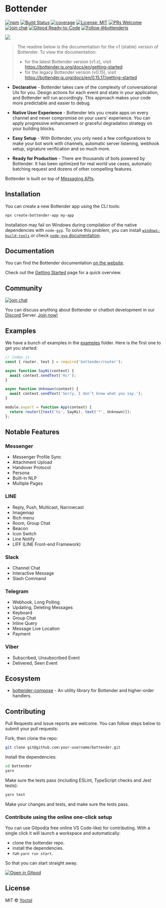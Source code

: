 # Bottender

[![npm](https://img.shields.io/npm/v/bottender.svg)](https://www.npmjs.com/package/bottender)
[![Build Status](https://github.com/Yoctol/bottender/workflows/Node.js%20CI/badge.svg)](https://github.com/Yoctol/bottender/actions?query=workflow%3ANode.js%20CI+branch%3Amaster)
[![coverage](https://codecov.io/gh/Yoctol/bottender/branch/master/graph/badge.svg)](https://codecov.io/gh/Yoctol/bottender)
[![License: MIT](https://img.shields.io/badge/License-MIT-blue.svg)](https://opensource.org/licenses/MIT)
[![PRs Welcome](https://img.shields.io/badge/PRs-welcome-brightgreen.svg)](https://github.com/Yoctol/bottender#contributing)
[![join chat](https://img.shields.io/badge/discord-join%20chat-green.svg)](https://discord.gg/apNsWBz)
[![Gitpod Ready-to-Code](https://img.shields.io/badge/Gitpod-Ready--to--Code-blue?logo=gitpod)](https://gitpod.io/#https://github.com/Yoctol/bottender)
[![Follow @bottenderjs](https://img.shields.io/twitter/follow/bottenderjs.svg?label=Follow%20@bottenderjs)](https://twitter.com/intent/follow?screen_name=bottenderjs)

![](https://user-images.githubusercontent.com/3382565/76295244-3c80c800-62ef-11ea-88dc-a6039b3918c2.png)

> The readme below is the documentation for the v1 (stable) version of Bottender. To view the documentation:
>
> - for the latest Bottender version (v1.x), visit https://bottender.js.org/docs/en/getting-started
> - for the legacy Bottender version (v0.15), visit https://bottender.js.org/docs/en/0.15.17/getting-started

- **Declarative** - Bottender takes care of the complexity of conversational UIs for you. Design actions for each event and state in your application, and Bottender will run accordingly. This approach makes your code more predictable and easier to debug.

- **Native User Experience** - Bottender lets you create apps on every channel and never compromise on your users’ experience. You can apply progressive enhancement or graceful degradation strategy on your building blocks.

- **Easy Setup** - With Bottender, you only need a few configurations to make your bot work with channels, automatic server listening, webhook setup, signature verification and so much more.

- **Ready for Production** - There are thousands of bots powered by Bottender. It has been optimized for real world use cases, automatic batching request and dozens of other compelling features.

Bottender is built on top of
[Messaging APIs](https://github.com/Yoctol/messaging-apis).

## Installation

You can create a new Bottender app using the CLI tools:

```sh
npx create-bottender-app my-app
```

Installation may fail on Windows during compilation of the native dependencies with `node-gyp`. To solve this problem, you can install [`windows-build-tools`](https://github.com/felixrieseberg/windows-build-tools#readme) or check [`node-gyp` documentation](https://github.com/nodejs/node-gyp#on-windows).

## Documentation

You can find the Bottender documentation [on the website](https://bottender.js.org?new).

Check out the [Getting Started](https://bottender.js.org/docs/en/getting-started) page for a quick overview.

## Community

[![join chat](https://img.shields.io/badge/discord-join%20chat-green.svg)](https://discord.gg/unmFzmR)

You can discuss anything about Bottender or chatbot development in our [Discord](https://discordapp.com/) Server. [Join now!](https://discord.gg/unmFzmR)

## Examples

We have a bunch of examples in the
[examples](https://github.com/Yoctol/bottender/tree/master/examples) folder.
Here is the first one to get you started:

```js
// index.js
const { router, text } = require('bottender/router');

async function SayHi(context) {
  await context.sendText('Hi!');
}

async function Unknown(context) {
  await context.sendText('Sorry, I don’t know what you say.');
}

module.export = function App(context) {
  return router([text('hi', SayHi), text('*', Unknown)]);
};
```

## Notable Features

### Messenger

- Messenger Profile Sync
- Attachment Upload
- Handover Protocol
- Persona
- Built-in NLP
- Multiple Pages

### LINE

- Reply, Push, Multicast, Narrowcast
- Imagemap
- Rich menu
- Room, Group Chat
- Beacon
- Icon Switch
- Line Notify
- LIFF (LINE Front-end Framework)

### Slack

- Channel Chat
- Interactive Message
- Slash Command

### Telegram

- Webhook, Long Polling
- Updating, Deleting Messages
- Keyboard
- Group Chat
- Inline Query
- Message Live Location
- Payment

### Viber

- Subscribed, Unsubscribed Event
- Delivered, Seen Event

## Ecosystem

- [bottender-compose](https://github.com/Yoctol/bottender-compose) - An utility library for Bottender and higher-order handlers.

## Contributing

Pull Requests and issue reports are welcome. You can follow steps below to submit your pull requests:

Fork, then clone the repo:

```sh
git clone git@github.com:your-username/bottender.git
```

Install the dependencies:

```sh
cd bottender
yarn
```

Make sure the tests pass (including ESLint, TypeScript checks and Jest tests):

```sh
yarn test
```

Make your changes and tests, and make sure the tests pass.

### Contribute using the online one-click setup

You can use Gitpod(a free online VS Code-like) for contributing. With a single click it will launch a workspace and automatically:

- clone the bottender repo.
- install the dependencies.
- run `yarn run start`.

So that you can start straight away.

[![Open in Gitpod](https://gitpod.io/button/open-in-gitpod.svg)](https://gitpod.io/#https://github.com/Yoctol/bottender)

## License

MIT © [Yoctol](https://github.com/Yoctol/bottender)
